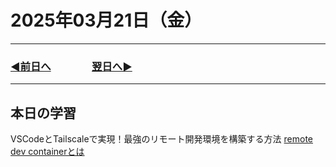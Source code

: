 # 2025年03月21日（金）

---

### [◀️前日へ](https://github.com/yuasys/chatty-journal/blob/main/2025/03/2025-03-20.md)&emsp;&emsp;&emsp;&emsp;[翌日へ▶️](https://github.com/yuasys/chatty-journal/blob/main/2025/03/2025-03-22.md)

---

## 本日の学習

VSCodeとTailscaleで実現！最強のリモート開発環境を構築する方法 [remote dev containerとは](https://www.youtube.com/watch?v=6U9GfJ7-qkg&t=314s)
